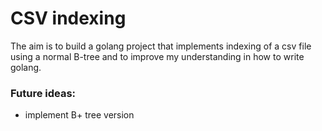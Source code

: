 # CSV indexing

The aim is to build a golang project that implements indexing of a csv file using a normal B-tree and to improve my understanding in how to write golang.

### Future ideas:

- implement B+ tree version
